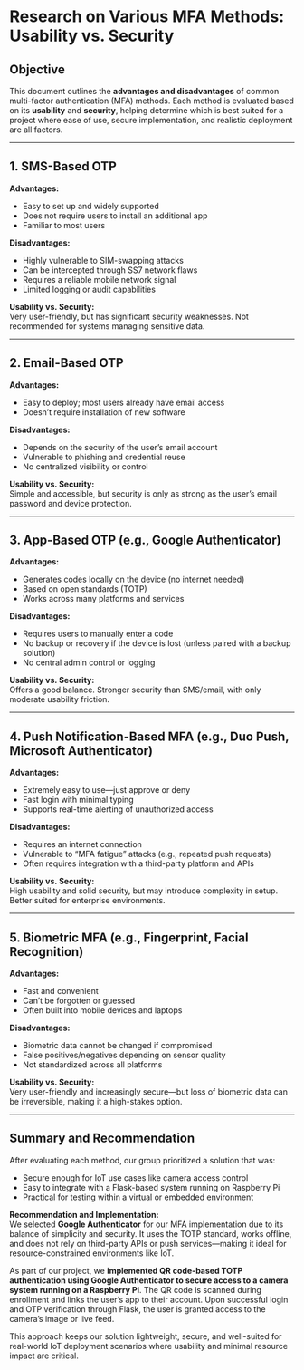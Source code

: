# Research on Various MFA Methods: Usability vs. Security


## Objective  
This document outlines the **advantages and disadvantages** of common multi-factor authentication (MFA) methods. Each method is evaluated based on its **usability** and **security**, helping determine which is best suited for a project where ease of use, secure implementation, and realistic deployment are all factors.

---

## 1. SMS-Based OTP

**Advantages:**
- Easy to set up and widely supported
- Does not require users to install an additional app
- Familiar to most users

**Disadvantages:**
- Highly vulnerable to SIM-swapping attacks
- Can be intercepted through SS7 network flaws
- Requires a reliable mobile network signal
- Limited logging or audit capabilities

**Usability vs. Security:**  
Very user-friendly, but has significant security weaknesses. Not recommended for systems managing sensitive data.

---

## 2. Email-Based OTP

**Advantages:**
- Easy to deploy; most users already have email access
- Doesn’t require installation of new software

**Disadvantages:**
- Depends on the security of the user’s email account
- Vulnerable to phishing and credential reuse
- No centralized visibility or control

**Usability vs. Security:**  
Simple and accessible, but security is only as strong as the user’s email password and device protection.

---

## 3. App-Based OTP (e.g., Google Authenticator)

**Advantages:**
- Generates codes locally on the device (no internet needed)
- Based on open standards (TOTP)
- Works across many platforms and services

**Disadvantages:**
- Requires users to manually enter a code
- No backup or recovery if the device is lost (unless paired with a backup solution)
- No central admin control or logging

**Usability vs. Security:**  
Offers a good balance. Stronger security than SMS/email, with only moderate usability friction.

---

## 4. Push Notification-Based MFA (e.g., Duo Push, Microsoft Authenticator)

**Advantages:**
- Extremely easy to use—just approve or deny
- Fast login with minimal typing
- Supports real-time alerting of unauthorized access

**Disadvantages:**
- Requires an internet connection
- Vulnerable to “MFA fatigue” attacks (e.g., repeated push requests)
- Often requires integration with a third-party platform and APIs

**Usability vs. Security:**  
High usability and solid security, but may introduce complexity in setup. Better suited for enterprise environments.

---

## 5. Biometric MFA (e.g., Fingerprint, Facial Recognition)

**Advantages:**
- Fast and convenient
- Can’t be forgotten or guessed
- Often built into mobile devices and laptops

**Disadvantages:**
- Biometric data cannot be changed if compromised
- False positives/negatives depending on sensor quality
- Not standardized across all platforms

**Usability vs. Security:**  
Very user-friendly and increasingly secure—but loss of biometric data can be irreversible, making it a high-stakes option.

---

## Summary and Recommendation

After evaluating each method, our group prioritized a solution that was:
- Secure enough for IoT use cases like camera access control
- Easy to integrate with a Flask-based system running on Raspberry Pi
- Practical for testing within a virtual or embedded environment

**Recommendation and Implementation:**  
We selected **Google Authenticator** for our MFA implementation due to its balance of simplicity and security. It uses the TOTP standard, works offline, and does not rely on third-party APIs or push services—making it ideal for resource-constrained environments like IoT.

As part of our project, we **implemented QR code-based TOTP authentication using Google Authenticator to secure access to a camera system running on a Raspberry Pi**. The QR code is scanned during enrollment and links the user’s app to their account. Upon successful login and OTP verification through Flask, the user is granted access to the camera’s image or live feed.

This approach keeps our solution lightweight, secure, and well-suited for real-world IoT deployment scenarios where usability and minimal resource impact are critical.
